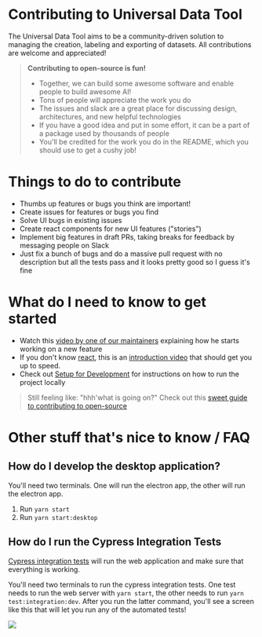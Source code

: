 # Contributing to Universal Data Tool

The Universal Data Tool aims to be a community-driven solution to managing the creation, labeling and exporting
of datasets. All contributions are welcome and appreciated!

> **Contributing to open-source is fun!**
> * Together, we can build some awesome software and enable people to build awesome AI!
> * Tons of people will appreciate the work you do
> * The issues and slack are a great place for discussing design, architectures, and new helpful technologies
> * If you have a good idea and put in some effort, it can be a part of a package used by thousands of people
> * You'll be credited for the work you do in the README, which you should use to get a cushy job!

# Things to do to contribute

* Thumbs up features or bugs you think are important!
* Create issues for features or bugs you find
* Solve UI bugs in existing issues
* Create react components for new UI features ("stories")
* Implement big features in draft PRs, taking breaks for feedback by messaging people on Slack
* Just fix a bunch of bugs and do a massive pull request with no description but all the tests pass and it looks pretty good so I guess it's fine

# What do I need to know to get started

* Watch this [video by one of our maintainers](https://vimeo.com/421285889) explaining how he starts working on a new feature
* If you don't know [react](https://reactjs.org/), this is an [introduction video](https://egghead.io/courses/the-beginner-s-guide-to-react) that should get you up to speed.
* Check out [Setup for Development](https://github.com/UniversalDataTool/universal-data-tool/wiki/Setup-for-Development) for instructions on how to run the project locally

> Still feeling like: "hhh'what is going on?" Check out this [sweet guide to contributing to open-source](https://opensource.guide/how-to-contribute/)

# Other stuff that's nice to know / FAQ

## How do I develop the desktop application?

You'll need two terminals. One will run the electron app, the other will run the electron app.

1. Run `yarn start`
2. Run `yarn start:desktop`

## How do I run the Cypress Integration Tests

[Cypress integration tests](https://cypress.io) will run the web application and make sure that everything is working.

You'll need two terminals to run the cypress integration tests. One test needs to run the web server with `yarn start`, the other needs to run `yarn test:integration:dev`. After you run the latter command, you'll see a screen like this that will let you run any of the automated tests!

![](https://user-images.githubusercontent.com/1910070/93691536-92130a00-fab4-11ea-8b18-abaac2cad217.png)
